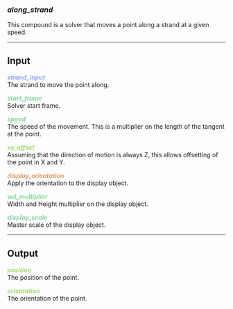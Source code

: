 ### ***along_strand***
This compound is a solver that moves a point along a strand at a given speed.<br />

***
## Input
<span style="color:#90A3F4">***strand_input***</span>
<br />The strand to move the point along.

<span style="color:#82D99F">***start_frame***</span>
<br />Solver start frame.

<span style="color:#82D99F">***speed***</span>
<br />The speed of the movement.  This is a multiplier on the length of the tangent at the point.

<span style="color:#A8D977">***xy_offset***</span>
<br />Assuming that the direction of motion is always Z, this allows offsetting of the point in X and Y.

<span style="color:#E69963">***display_orientation***</span>
<br />Apply the orientation to the display object.

<span style="color:#82D99F">***wd_multiplier***</span>
<br />Width and Height multiplier on the display object.

<span style="color:#82D99F">***display_scale***</span>
<br />Master scale of the display object.

***
## Output
<span style="color:#A8D977">***position***</span>
<br />The position of the point.

<span style="color:#A8D977">***orientation***</span>
<br />The orientation of the point.

